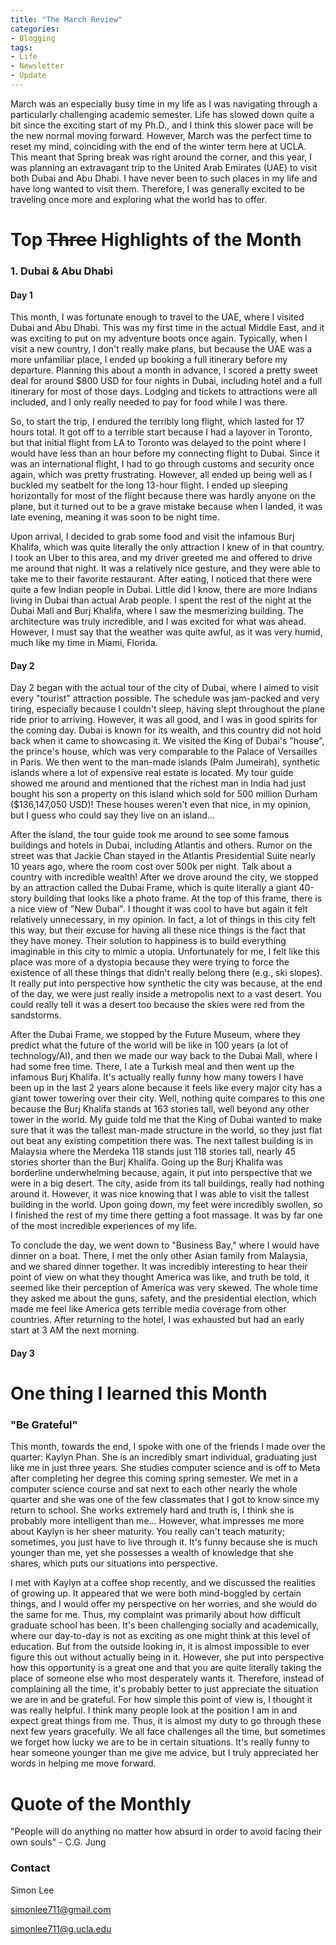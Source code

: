 ```yaml
---
title: "The March Review"
categories:
- Blogging
tags:
- Life
- Newsletter
- Update
---
```


March was an especially busy time in my life as I was navigating through a particularly challenging academic semester. Life has slowed down quite a bit since the exciting start of my Ph.D., and I think this slower pace will be the new normal moving forward. However, March was the perfect time to reset my mind, coinciding with the end of the winter term here at UCLA. This meant that Spring break was right around the corner, and this year, I was planning an extravagant trip to the United Arab Emirates (UAE) to visit both Dubai and Abu Dhabi. I have never been to such places in my life and have long wanted to visit them. Therefore, I was generally excited to be traveling once more and exploring what the world has to offer.

# Top ~~Three~~ Highlights of the Month

### 1. Dubai & Abu Dhabi

#### Day 1

This month, I was fortunate enough to travel to the UAE, where I visited Dubai and Abu Dhabi. This was my first time in the actual Middle East, and it was exciting to put on my adventure boots once again. Typically, when I visit a new country, I don't really make plans, but because the UAE was a more unfamiliar place, I ended up booking a full itinerary before my departure. Planning this about a month in advance, I scored a pretty sweet deal for around $800 USD for four nights in Dubai, including hotel and a full itinerary for most of those days. Lodging and tickets to attractions were all included, and I only really needed to pay for food while I was there.

So, to start the trip, I endured the terribly long flight, which lasted for 17 hours total. It got off to a terrible start because I had a layover in Toronto, but that initial flight from LA to Toronto was delayed to the point where I would have less than an hour before my connecting flight to Dubai. Since it was an international flight, I had to go through customs and security once again, which was pretty frustrating. However, all ended up being well as I buckled my seatbelt for the long 13-hour flight. I ended up sleeping horizontally for most of the flight because there was hardly anyone on the plane, but it turned out to be a grave mistake because when I landed, it was late evening, meaning it was soon to be night time.

Upon arrival, I decided to grab some food and visit the infamous Burj Khalifa, which was quite literally the only attraction I knew of in that country. I took an Uber to this area, and my driver greeted me and offered to drive me around that night. It was a relatively nice gesture, and they were able to take me to their favorite restaurant. After eating, I noticed that there were quite a few Indian people in Dubai. Little did I know, there are more Indians living in Dubai than actual Arab people. I spent the rest of the night at the Dubai Mall and Burj Khalifa, where I saw the mesmerizing building. The architecture was truly incredible, and I was excited for what was ahead. However, I must say that the weather was quite awful, as it was very humid, much like my time in Miami, Florida.

#### Day 2

Day 2 began with the actual tour of the city of Dubai, where I aimed to visit every "tourist" attraction possible. The schedule was jam-packed and very tiring, especially because I couldn't sleep, having slept throughout the plane ride prior to arriving. However, it was all good, and I was in good spirits for the coming day. Dubai is known for its wealth, and this country did not hold back when it came to showcasing it. We visited the King of Dubai's "house", the prince's house, which was very comparable to the Palace of Versailles in Paris. We then went to the man-made islands (Palm Jumeirah), synthetic islands where a lot of expensive real estate is located. My tour guide showed me around and mentioned that the richest man in India had just bought his son a property on this island which sold for 500 million Durham ($136,147,050 USD)! These houses weren't even that nice, in my opinion, but I guess who could say they live on an island...

After the island, the tour guide took me around to see some famous buildings and hotels in Dubai, including Atlantis and others. Rumor on the street was that Jackie Chan stayed in the Atlantis Presidential Suite nearly 10 years ago, where the room cost over 500k per night. Talk about a country with incredible wealth! After we drove around the city, we stopped by an attraction called the Dubai Frame, which is quite literally a giant 40-story building that looks like a photo frame. At the top of this frame, there is a nice view of "New Dubai". I thought it was cool to have but again it felt relatively unnecessary, in my opinion. In fact, a lot of things in this city felt this way, but their excuse for having all these nice things is the fact that they have money. Their solution to happiness is to build everything imaginable in this city to mimic a utopia. Unfortunately for me, I felt like this place was more of a dystopia because they were trying to force the existence of all these things that didn't really belong there (e.g., ski slopes). It really put into perspective how synthetic the city was because, at the end of the day, we were just really inside a metropolis next to a vast desert. You could really tell it was a desert too because the skies were red from the sandstorms.

After the Dubai Frame, we stopped by the Future Museum, where they predict what the future of the world will be like in 100 years (a lot of technology/AI), and then we made our way back to the Dubai Mall, where I had some free time. There, I ate a Turkish meal and then went up the infamous Burj Khalifa. It's actually really funny how many towers I have been up in the last 2 years alone because it feels like every major city has a giant tower towering over their city. Well, nothing quite compares to this one because the Burj Khalifa stands at 163 stories tall, well beyond any other tower in the world. My guide told me that the King of Dubai wanted to make sure that it was the tallest man-made structure in the world, so they just flat out beat any existing competition there was. The next tallest building is in Malaysia where the Merdeka 118 stands just 118 stories tall, nearly 45 stories shorter than the Burj Khalifa. Going up the Burj Khalifa was borderline underwhelming because, again, it put into perspective that we were in a big desert. The city, aside from its tall buildings, really had nothing around it. However, it was nice knowing that I was able to visit the tallest building in the world. Upon going down, my feet were incredibly swollen, so I finished the rest of my time there getting a foot massage. It was by far one of the most incredible experiences of my life.

To conclude the day, we went down to "Business Bay," where I would have dinner on a boat. There, I met the only other Asian family from Malaysia, and we shared dinner together. It was incredibly interesting to hear their point of view on what they thought America was like, and truth be told, it seemed like their perception of America was very skewed. The whole time they asked me about the guns, safety, and the presidential election, which made me feel like America gets terrible media coverage from other countries. After returning to the hotel, I was exhausted but had an early start at 3 AM the next morning.

#### Day 3



# One thing I learned this Month

### "Be Grateful"

This month, towards the end, I spoke with one of the friends I made over the quarter: Kaylyn Phan. She is an incredibly smart individual, graduating just like me in just three years. She studies computer science and is off to Meta after completing her degree this coming spring semester. We met in a computer science course and sat next to each other nearly the whole quarter and she was one of the few classmates that I got to know since my return to school. She works extremely hard and truth is, I think she is probably more intelligent than me... However, what impresses me more about Kaylyn is her sheer maturity. You really can't teach maturity; sometimes, you just have to live through it. It's funny because she is much younger than me, yet she possesses a wealth of knowledge that she shares, which puts our situations into perspective.

I met with Kaylyn at a coffee shop recently, and we discussed the realities of growing up. It appeared that we were both mind-boggled by certain things, and I would offer my perspective on her worries, and she would do the same for me. Thus, my complaint was primarily about how difficult graduate school has been. It's been challenging socially and academically, where our day-to-day is not as exciting as one might think at this level of education. But from the outside looking in, it is almost impossible to ever figure this out without actually being in it. However, she put into perspective how this opportunity is a great one and that you are quite literally taking the place of someone else who most desperately wants it. Therefore, instead of complaining all the time, it's probably better to just appreciate the situation we are in and be grateful. For how simple this point of view is, I thought it was really helpful. I think many people look at the position I am in and expect great things from me. Thus, it is almost my duty to go through these next few years gracefully. We all face challenges all the time, but sometimes we forget how lucky we are to be in certain situations. It's really funny to hear someone younger than me give me advice, but I truly appreciated her words in helping me move forward.

# Quote of the Monthly 

"People will do anything no matter how absurd in order to avoid facing their own souls" - C.G. Jung


### Contact

Simon Lee

simonlee711@gmail.com

simonlee711@g.ucla.edu